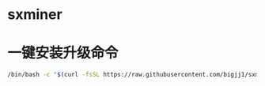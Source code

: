 # sxminer
# 一键安装升级命令

```bash
/bin/bash -c "$(curl -fsSL https://raw.githubusercontent.com/bigjj1/sxminer/main/sxminer.sh)"
```
